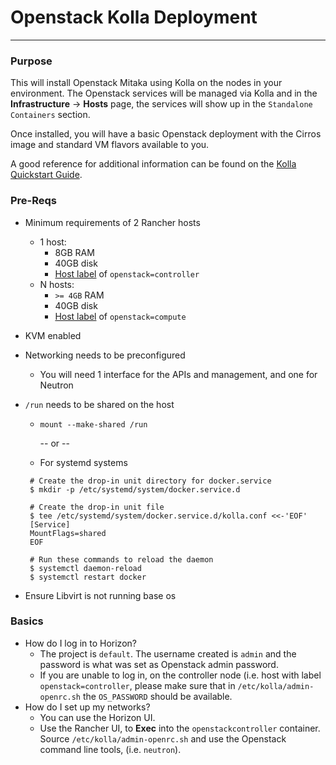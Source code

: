 # Openstack Kolla Deployment
---

### Purpose
This will install Openstack Mitaka using Kolla on the nodes in your environment. The Openstack services will be managed via Kolla and in the **Infrastructure** -> **Hosts** page, the services will show up in the `Standalone Containers` section.

Once installed, you will have a basic Openstack deployment with the Cirros image and standard VM flavors available to you. 

A good reference for additional information can be found on the [Kolla Quickstart Guide](http://docs.openstack.org/developer/kolla/quickstart.html).

### Pre-Reqs

 * Minimum requirements of 2 Rancher hosts
    * 1 host:
        * 8GB RAM
        * 40GB disk
        * [Host label](http://docs.rancher.com/rancher/latest/en/rancher-ui/infrastructure/hosts/#host-labels) of `openstack=controller` 
    * N hosts:
        * `>= 4GB` RAM
        * 40GB disk
        * [Host label](http://docs.rancher.com/rancher/latest/en/rancher-ui/infrastructure/hosts/#host-labels) of `openstack=compute` 
 * KVM enabled
 * Networking needs to be preconfigured 
 	* You will need 1 interface for the APIs and management, and one for Neutron
 * `/run` needs to be shared on the host
 	* `mount --make-shared /run` 
 	
 		-- or --
 	
 	* For systemd systems
 	
 	```
 	 # Create the drop-in unit directory for docker.service
     $ mkdir -p /etc/systemd/system/docker.service.d
     
	 # Create the drop-in unit file
	 $ tee /etc/systemd/system/docker.service.d/kolla.conf <<-'EOF'
	 [Service]
	 MountFlags=shared
	 EOF
     
	 # Run these commands to reload the daemon
	 $ systemctl daemon-reload
	 $ systemctl restart docker
	```

 * Ensure Libvirt is not running base os

### Basics
 
 * How do I log in to Horizon?
 	* The project is `default`. The username created is `admin` and the password is what was set as Openstack admin password.
 	* If you are unable to log in, on the controller node (i.e. host with label `openstack=controller`, please make sure that in `/etc/kolla/admin-openrc.sh` the `OS_PASSWORD` should be available.
 * How do I set up my networks?
 	* You can use the Horizon UI.
 	* Use the Rancher UI, to **Exec** into the `openstackcontroller` container. Source `/etc/kolla/admin-openrc.sh` and use the Openstack command line tools, (i.e. `neutron`).